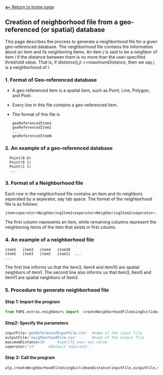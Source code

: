 [__<--__ Return to home page](index.html)

## Creation of neighborhood file from a geo-referenced (or spatial) database

This page describes the process to generate a neighborhood file for a given geo-referenced database.
The neighborhood file contains the information about an item and its neighboring items. An item _j_ is said to be a neighbor of item _i_ if the distance between them is no more than the user-specified threshold value. 
That is, if _distance(i,j) <=maximumDistance_, then we say _j_ is a neighborhood of _i_.

### 1. Format of Geo-referenced database
- A geo-referenced item is a spatial item, such as Point, Line, Polygon, and Pixel.
- Every line in this file contains a geo-referenced item.
- The format of this file is

      geoReferencedItem1
      geoReferencedItem2
      ...
      geoReferencedItemN 

### 2. An example of a geo-referenced database

      Point(0 0)
      Point(0 1)
      Point(1 1)
      ...
### 3. Format of a Neighborhood file
Each row in the neighborhood file contains an item and its neighbors seperated by a seperator, say tab space.
The format of the neighborhood file is as follows:

    item<seperator>NeighboringItem1<seperator>NeighboringItem2<seperator>...
The first column represents an item, while remaining columns represent the neighboring items of the item that exists in first column.

### 4. An example of a neighborhood file

    item1   item3   item4   item10  
    item2   item3   item5   item11  ...
    ...

The first line informs us that the item3, item4 and item10 are spatial neighbors of item1.
The second line also informs us that item3, item5 and item11 are spatial neighbors of item2.

### 5. Procedure to generate neighborhood file

#### Step 1: Import the program

```Python
from PAMI.extras.neighbours import  createNeighborhoodFileUsingEuclideanDistance as alg
```

#### Step2: Specify the parameters

```Python
inputFile='geoReferencedInputFile.csv'  #name of the input file 
outputFile='neighborhoodFile.csv'       #name of the output file
maximumDistance=10      #specify your own value
seperator='\t'      #default seperator.
```

#### Step 3: Call the program

```Python
alg.createNeighborhoodFileUsingEuclideanDistance(inputFile,outputFile,maximumDistance,seperator)
```